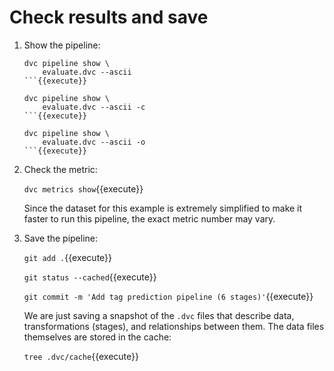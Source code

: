 # Check results and save

1. Show the pipeline:

   ```
   dvc pipeline show \
       evaluate.dvc --ascii
   ```{{execute}}
   
   dvc pipeline show \
       evaluate.dvc --ascii -c
   ```{{execute}}
   
   dvc pipeline show \
       evaluate.dvc --ascii -o
   ```{{execute}}

2. Check the metric:

   `dvc metrics show`{{execute}}
   
   Since the dataset for this example is extremely simplified to make
   it faster to run this pipeline, the exact metric number may vary.
   
3. Save the pipeline:

   `git add .`{{execute}}
   
   `git status --cached`{{execute}}
   
   `git commit -m 'Add tag prediction pipeline (6 stages)'`{{execute}}
   
   We are just saving a snapshot of the `.dvc` files that describe
   data, transformations (stages), and relationships between them.
   The data files themselves are stored in the cache:
   
   `tree .dvc/cache`{{execute}}

